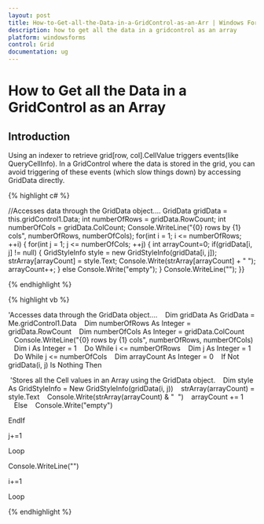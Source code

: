 ```yaml
---
layout: post
title: How-to-Get-all-the-Data-in-a-GridControl-as-an-Arr | Windows Forms | Syncfusion
description: how to get all the data in a gridcontrol as an array
platform: windowsforms
control: Grid
documentation: ug
---
```


# How to Get all the Data in a GridControl as an Array

## Introduction

Using an indexer to retrieve grid[row, col].CellValue triggers events(like QueryCellInfo). In a GridControl where the data is stored in the grid, you can avoid triggering of these events (which slow things down) by accessing GridData directly. 

{% highlight c# %}



//Accesses data through the GridData object.... 
GridData gridData = this.gridControl1.Data;
int numberOfRows = gridData.RowCount;
int numberOfCols = gridData.ColCount;
Console.WriteLine("{0} rows by {1} cols", numberOfRows, numberOfCols);
for(int i = 1; i <= numberOfRows; ++i)
{
for(int j = 1; j <= numberOfCols; ++j)
{
int arrayCount=0;
if(gridData[i, j] != null)
{
GridStyleInfo style = new GridStyleInfo(gridData[i, j]);
strArray[arrayCount] = style.Text;
Console.Write(strArray[arrayCount] + " ");
arrayCount++;
}
else
Console.Write("empty");
}
Console.WriteLine("");
}}

{% endhighlight  %}

{% highlight vb %}



'Accesses data through the GridData object....
   Dim gridData As GridData = Me.gridControl1.Data
   Dim numberOfRows As Integer = gridData.RowCount
   Dim numberOfCols As Integer = gridData.ColCount
   Console.WriteLine("{0} rows by {1} cols", numberOfRows, numberOfCols)
   Dim i As Integer = 1
   Do While i <= numberOfRows
   Dim j As Integer = 1
   Do While j <= numberOfCols
   Dim arrayCount As Integer = 0
   If Not gridData(i, j) Is Nothing Then


 'Stores all the Cell values in an Array using the GridData object.
   Dim style As GridStyleInfo = New GridStyleInfo(gridData(i, j))
   strArray(arrayCount) = style.Text
   Console.Write(strArray(arrayCount) & "  ")
   arrayCount += 1
   Else
   Console.Write("empty")

   EndIf

   j+=1

   Loop

   Console.WriteLine("")

   i+=1

   Loop

{% endhighlight  %}

